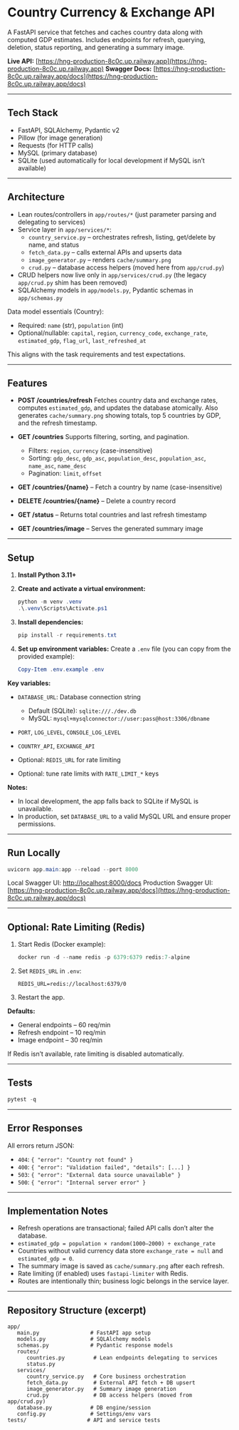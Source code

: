 # Country Currency & Exchange API

A FastAPI service that fetches and caches country data along with computed GDP estimates. Includes endpoints for refresh, querying, deletion, status reporting, and generating a summary image.

**Live API:** [https://hng-production-8c0c.up.railway.app](https://hng-production-8c0c.up.railway.app)
**Swagger Docs:** [https://hng-production-8c0c.up.railway.app/docs](https://hng-production-8c0c.up.railway.app/docs)

---

## Tech Stack

- FastAPI, SQLAlchemy, Pydantic v2
- Pillow (for image generation)
- Requests (for HTTP calls)
- MySQL (primary database)
- SQLite (used automatically for local development if MySQL isn’t available)

---

## Architecture

- Lean routes/controllers in `app/routes/*` (just parameter parsing and delegating to services)
- Service layer in `app/services/*`:
  - `country_service.py` – orchestrates refresh, listing, get/delete by name, and status
  - `fetch_data.py` – calls external APIs and upserts data
  - `image_generator.py` – renders `cache/summary.png`
  - `crud.py` – database access helpers (moved here from `app/crud.py`)
- CRUD helpers now live only in `app/services/crud.py` (the legacy `app/crud.py` shim has been removed)
- SQLAlchemy models in `app/models.py`, Pydantic schemas in `app/schemas.py`

Data model essentials (Country):

- Required: `name` (str), `population` (int)
- Optional/nullable: `capital`, `region`, `currency_code`, `exchange_rate`, `estimated_gdp`, `flag_url`, `last_refreshed_at`

This aligns with the task requirements and test expectations.

---

## Features

- **POST /countries/refresh**
  Fetches country data and exchange rates, computes `estimated_gdp`, and updates the database atomically.
  Also generates `cache/summary.png` showing totals, top 5 countries by GDP, and the refresh timestamp.

- **GET /countries**
  Supports filtering, sorting, and pagination.

  - Filters: `region`, `currency` (case-insensitive)
  - Sorting: `gdp_desc`, `gdp_asc`, `population_desc`, `population_asc`, `name_asc`, `name_desc`
  - Pagination: `limit`, `offset`

- **GET /countries/{name}** – Fetch a country by name (case-insensitive)

- **DELETE /countries/{name}** – Delete a country record

- **GET /status** – Returns total countries and last refresh timestamp

- **GET /countries/image** – Serves the generated summary image

---

## Setup

1. **Install Python 3.11+**
2. **Create and activate a virtual environment:**

   ```powershell
   python -m venv .venv
   .\.venv\Scripts\Activate.ps1
   ```

3. **Install dependencies:**

   ```powershell
   pip install -r requirements.txt
   ```

4. **Set up environment variables:**
   Create a `.env` file (you can copy from the provided example):

   ```powershell
   Copy-Item .env.example .env
   ```

**Key variables:**

- `DATABASE_URL`: Database connection string

  - Default (SQLite): `sqlite:///./dev.db`
  - MySQL: `mysql+mysqlconnector://user:pass@host:3306/dbname`

- `PORT`, `LOG_LEVEL`, `CONSOLE_LOG_LEVEL`
- `COUNTRY_API`, `EXCHANGE_API`
- Optional: `REDIS_URL` for rate limiting
- Optional: tune rate limits with `RATE_LIMIT_*` keys

**Notes:**

- In local development, the app falls back to SQLite if MySQL is unavailable.
- In production, set `DATABASE_URL` to a valid MySQL URL and ensure proper permissions.

---

## Run Locally

```powershell
uvicorn app.main:app --reload --port 8000
```

Local Swagger UI: [http://localhost:8000/docs](http://localhost:8000/docs)
Production Swagger UI: [https://hng-production-8c0c.up.railway.app/docs](https://hng-production-8c0c.up.railway.app/docs)

---

## Optional: Rate Limiting (Redis)

1. Start Redis (Docker example):

   ```powershell
   docker run -d --name redis -p 6379:6379 redis:7-alpine
   ```

2. Set `REDIS_URL` in `.env`:

   ```
   REDIS_URL=redis://localhost:6379/0
   ```

3. Restart the app.

**Defaults:**

- General endpoints – 60 req/min
- Refresh endpoint – 10 req/min
- Image endpoint – 30 req/min

If Redis isn’t available, rate limiting is disabled automatically.

---

## Tests

```powershell
pytest -q
```

---

## Error Responses

All errors return JSON:

- `404`: `{ "error": "Country not found" }`
- `400`: `{ "error": "Validation failed", "details": [...] }`
- `503`: `{ "error": "External data source unavailable" }`
- `500`: `{ "error": "Internal server error" }`

---

## Implementation Notes

- Refresh operations are transactional; failed API calls don’t alter the database.
- `estimated_gdp = population × random(1000–2000) ÷ exchange_rate`
- Countries without valid currency data store `exchange_rate = null` and `estimated_gdp = 0`.
- The summary image is saved as `cache/summary.png` after each refresh.
- Rate limiting (if enabled) uses `fastapi-limiter` with Redis.
- Routes are intentionally thin; business logic belongs in the service layer.

---

## Repository Structure (excerpt)

```
app/
   main.py                # FastAPI app setup
   models.py              # SQLAlchemy models
   schemas.py             # Pydantic response models
   routes/
      countries.py         # Lean endpoints delegating to services
      status.py
   services/
      country_service.py   # Core business orchestration
      fetch_data.py        # External API fetch + DB upsert
      image_generator.py   # Summary image generation
      crud.py              # DB access helpers (moved from app/crud.py)
   database.py            # DB engine/session
   config.py              # Settings/env vars
tests/                   # API and service tests
```
